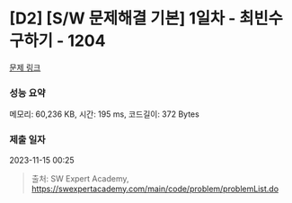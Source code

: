 # [D2] [S/W 문제해결 기본] 1일차 - 최빈수 구하기 - 1204 

[문제 링크](https://swexpertacademy.com/main/code/problem/problemDetail.do?contestProbId=AV13zo1KAAACFAYh) 

### 성능 요약

메모리: 60,236 KB, 시간: 195 ms, 코드길이: 372 Bytes

### 제출 일자

2023-11-15 00:25



> 출처: SW Expert Academy, https://swexpertacademy.com/main/code/problem/problemList.do